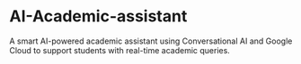 # AI-Academic-assistant
A smart AI-powered academic assistant using Conversational AI and Google Cloud to support students with real-time academic queries.
